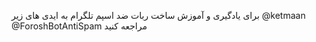 برای یادگیری و آموزش ساخت ربات ضد اسپم تلگرام به ایدی های زیر
@ketmaan
@ForoshBotAntiSpam
مراجعه کنید 
